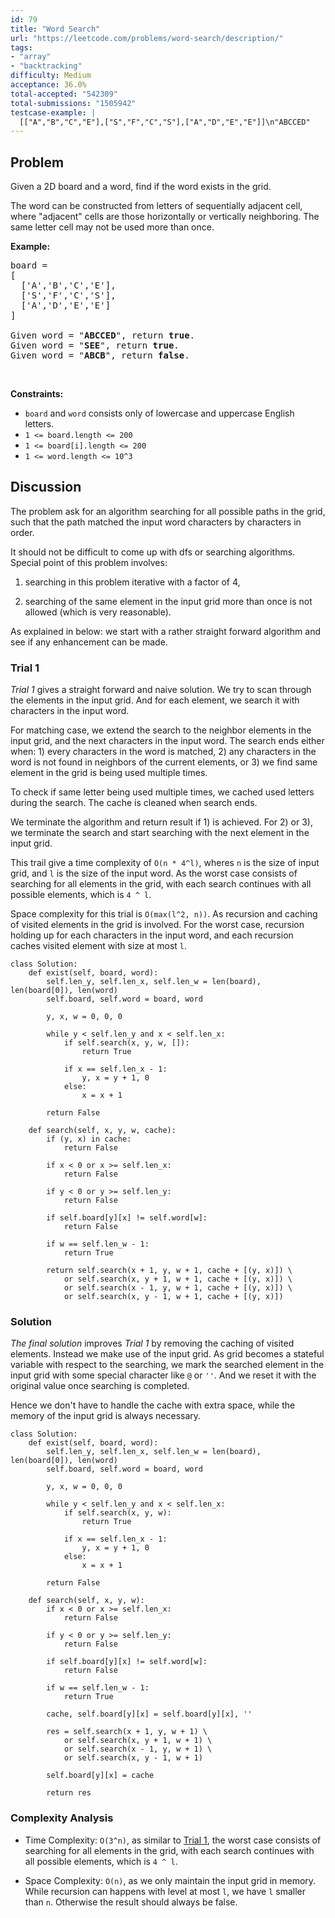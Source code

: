 ```yaml
---
id: 79
title: "Word Search"
url: "https://leetcode.com/problems/word-search/description/"
tags:
- "array"
- "backtracking"
difficulty: Medium
acceptance: 36.0%
total-accepted: "542309"
total-submissions: "1505942"
testcase-example: |
  [["A","B","C","E"],["S","F","C","S"],["A","D","E","E"]]\n"ABCCED"
---
```


## Problem

<p>Given a 2D board and a word, find if the word exists in the grid.</p>

<p>The word can be constructed from letters of sequentially adjacent cell, where &quot;adjacent&quot; cells are those horizontally or vertically neighboring. The same letter cell may not be used more than once.</p>

<p><strong>Example:</strong></p>

<pre>
board =
[
  [&#39;A&#39;,&#39;B&#39;,&#39;C&#39;,&#39;E&#39;],
  [&#39;S&#39;,&#39;F&#39;,&#39;C&#39;,&#39;S&#39;],
  [&#39;A&#39;,&#39;D&#39;,&#39;E&#39;,&#39;E&#39;]
]

Given word = &quot;<strong>ABCCED</strong>&quot;, return <strong>true</strong>.
Given word = &quot;<strong>SEE</strong>&quot;, return <strong>true</strong>.
Given word = &quot;<strong>ABCB</strong>&quot;, return <strong>false</strong>.
</pre>

<p>&nbsp;</p>
<p><strong>Constraints:</strong></p>

<ul>
	<li><code>board</code>&nbsp;and <code>word</code> consists only of lowercase and uppercase English letters.</li>
	<li><code>1 &lt;= board.length &lt;= 200</code></li>
	<li><code>1 &lt;= board[i].length &lt;= 200</code></li>
	<li><code>1 &lt;= word.length &lt;= 10^3</code></li>
</ul>

## Discussion

The problem ask for an algorithm searching for all possible paths in the grid,
such that the path matched the input word characters by characters in order.

It should not be difficult to come up with dfs or searching algorithms.
Special point of this problem involves:

1. searching in this problem iterative with a factor of 4,

1. searching of the same element in the input grid more than once is not allowed
  (which is very reasonable).

As explained in below: we start with a rather straight forward algorithm and
see if any enhancement can be made.

### Trial 1

*Trial 1* gives a straight forward and naive solution.
We try to scan through the elements in the input grid. And for each element,
we search it with characters in the input word.

For matching case, we extend the search to the neighbor elements
in the input grid, and the next characters in the input word. The search ends
either when: 1) every characters in the word is matched, 2) any characters
in the word is not found in neighbors of the current elements, or 3) we find
same element in the grid is being used multiple times.

To check if same letter being used multiple times, we cached used
letters during the search. The cache is cleaned when search ends.

We terminate the algorithm and return result if 1) is achieved. For 2) or 3), we
terminate the search and start searching with the next element in the input
grid.

This trail give a time complexity of `O(n * 4^l)`, wheres `n` is the size of
input grid, and `l` is the size of the input word. As the worst case consists of
searching for all elements in the grid, with each search continues with all
possible elements, which is `4 ^ l`.

Space complexity for this trial is `O(max(l^2, n))`.
As recursion and caching of visited elements in the grid is involved.
For the worst case, recursion holding up for each characters in the input word,
and each recursion caches visited element with size at most `l`.

```py3
class Solution:
    def exist(self, board, word):
        self.len_y, self.len_x, self.len_w = len(board), len(board[0]), len(word)
        self.board, self.word = board, word

        y, x, w = 0, 0, 0

        while y < self.len_y and x < self.len_x:
            if self.search(x, y, w, []):
                return True

            if x == self.len_x - 1:
                y, x = y + 1, 0
            else:
                x = x + 1

        return False

    def search(self, x, y, w, cache):
        if (y, x) in cache:
            return False

        if x < 0 or x >= self.len_x:
            return False

        if y < 0 or y >= self.len_y:
            return False

        if self.board[y][x] != self.word[w]:
            return False

        if w == self.len_w - 1:
            return True

        return self.search(x + 1, y, w + 1, cache + [(y, x)]) \
            or self.search(x, y + 1, w + 1, cache + [(y, x)]) \
            or self.search(x - 1, y, w + 1, cache + [(y, x)]) \
            or self.search(x, y - 1, w + 1, cache + [(y, x)])
```

### Solution

*The final solution* improves *Trial 1* by removing the
caching of visited elements. Instead we make use of the input grid.
As grid becomes a stateful variable with respect to the searching, we mark the
searched element in the input grid with some special character like `@` or `''`.
And we reset it with the original value once searching is completed.

Hence we don't have to handle the cache with extra space, while the memory
of the input grid is always necessary.

```py3
class Solution:
    def exist(self, board, word):
        self.len_y, self.len_x, self.len_w = len(board), len(board[0]), len(word)
        self.board, self.word = board, word

        y, x, w = 0, 0, 0

        while y < self.len_y and x < self.len_x:
            if self.search(x, y, w):
                return True

            if x == self.len_x - 1:
                y, x = y + 1, 0
            else:
                x = x + 1

        return False

    def search(self, x, y, w):
        if x < 0 or x >= self.len_x:
            return False

        if y < 0 or y >= self.len_y:
            return False

        if self.board[y][x] != self.word[w]:
            return False

        if w == self.len_w - 1:
            return True

        cache, self.board[y][x] = self.board[y][x], ''

        res = self.search(x + 1, y, w + 1) \
            or self.search(x, y + 1, w + 1) \
            or self.search(x - 1, y, w + 1) \
            or self.search(x, y - 1, w + 1)

        self.board[y][x] = cache

        return res
```

### Complexity Analysis

- Time Complexity: `O(3^n)`, as similar to [Trial 1](./submission_v0.py3),
  the worst case consists of searching for all elements in the grid,
  with each search continues with all possible elements, which is `4 ^ l`.

- Space Complexity: `O(n)`, as we only maintain the input grid in memory.
  While recursion can happens with level at most `l`,
  we have `l` smaller than `n`. Otherwise the result should always be false.
